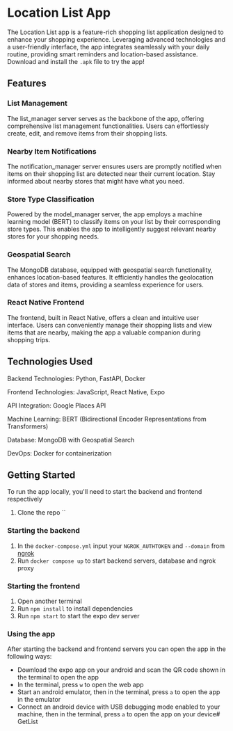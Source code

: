 # Location List App
The Location List app is a feature-rich shopping list application designed to enhance your shopping experience. Leveraging advanced technologies and a user-friendly interface, the app integrates seamlessly with your daily routine, providing smart reminders and location-based assistance. Download and install the `.apk` file to try the app!

## Features
### List Management
The list_manager server serves as the backbone of the app, offering comprehensive list management functionalities. Users can effortlessly create, edit, and remove items from their shopping lists.

### Nearby Item Notifications
The notification_manager server ensures users are promptly notified when items on their shopping list are detected near their current location. Stay informed about nearby stores that might have what you need.

### Store Type Classification
Powered by the model_manager server, the app employs a machine learning model (BERT) to classify items on your list by their corresponding store types. This enables the app to intelligently suggest relevant nearby stores for your shopping needs.

### Geospatial Search
The MongoDB database, equipped with geospatial search functionality, enhances location-based features. It efficiently handles the geolocation data of stores and items, providing a seamless experience for users.

### React Native Frontend
The frontend, built in React Native, offers a clean and intuitive user interface. Users can conveniently manage their shopping lists and view items that are nearby, making the app a valuable companion during shopping trips.

## Technologies Used
Backend Technologies: Python, FastAPI, Docker

Frontend Technologies: JavaScript, React Native, Expo

API Integration: Google Places API

Machine Learning: BERT (Bidirectional Encoder Representations from Transformers)

Database: MongoDB with Geospatial Search

DevOps: Docker for containerization

## Getting Started
To run the app locally, you'll need to start the backend and frontend respectively
1. Clone the repo ``

### Starting the backend
1. In the `docker-compose.yml` input your `NGROK_AUTHTOKEN` and `--domain` from [ngrok](https://ngrok.com/)
1. Run `docker compose up` to start backend servers, database and ngrok proxy

### Starting the frontend
1. Open another terminal
2. Run `npm install` to install dependencies
3. Run `npm start` to start the expo dev server

### Using the app
After starting the backend and frontend servers you can open the app in the following ways:
- Download the expo app on your android and scan the QR code shown in the terminal to open the app
- In the terminal, press `w` to open the web app
- Start an android emulator, then in the terminal, press `a` to open the app in the emulator
- Connect an android device with USB debugging mode enabled to your machine, then in the terminal, press `a` to open the app on your device# GetList
